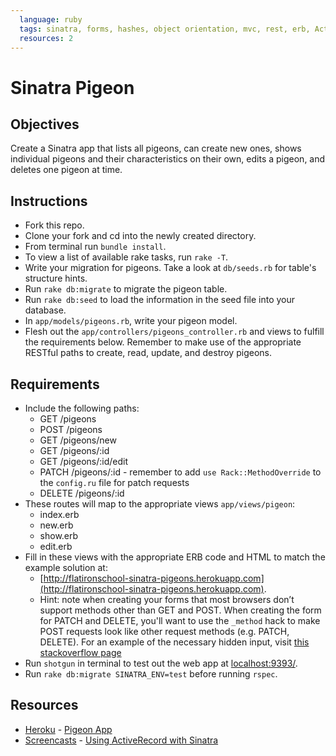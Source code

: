 ```yaml
---
  language: ruby
  tags: sinatra, forms, hashes, object orientation, mvc, rest, erb, ActiveRecord
  resources: 2
---
```


# Sinatra Pigeon

## Objectives

Create a Sinatra app that lists all pigeons, can create new ones, shows individual pigeons and their characteristics on their own, edits a pigeon, and deletes one pigeon at time.

## Instructions

* Fork this repo.
* Clone your fork and cd into the newly created directory.
* From terminal run `bundle install`.
* To view a list of available rake tasks, run `rake -T`.
* Write your migration for pigeons. Take a look at `db/seeds.rb` for table's structure hints.
* Run `rake db:migrate` to migrate the pigeon table.
* Run `rake db:seed` to load the information in the seed file into your database.
* In `app/models/pigeons.rb`, write your pigeon model.
* Flesh out the `app/controllers/pigeons_controller.rb` and views to fulfill the requirements below. Remember to make use of the appropriate RESTful paths to create, read, update, and destroy pigeons.

## Requirements
* Include the following paths:
  * GET /pigeons
  * POST /pigeons
  * GET /pigeons/new
  * GET /pigeons/:id
  * GET /pigeons/:id/edit
  * PATCH /pigeons/:id - remember to add `use Rack::MethodOverride` to the `config.ru` file for patch requests
  * DELETE /pigeons/:id
* These routes will map to the appropriate views  `app/views/pigeon`:
  * index.erb
  * new.erb
  * show.erb
  * edit.erb
* Fill in these views with the appropriate ERB code and HTML to match the example solution at:
  * [http://flatironschool-sinatra-pigeons.herokuapp.com](http://flatironschool-sinatra-pigeons.herokuapp.com).
  * Hint: note when creating your forms that most browsers don’t support methods other than GET and POST. When creating the form for PATCH and DELETE, you'll want to use the `_method` hack to make POST requests look like other request methods (e.g. PATCH, DELETE). For an example of the necessary hidden input, visit [this stackoverflow page](http://stackoverflow.com/questions/7005629/how-to-create-a-delete-form-with-restful-routes-in-rails)
* Run `shotgun` in terminal to test out the web app at [localhost:9393/](http://localhost:9393/).
* Run `rake db:migrate SINATRA_ENV=test` before running `rspec`.

## Resources
* [Heroku](http://www.heroku.com/) - [Pigeon App](http://flatironschool-sinatra-pigeons.herokuapp.com)
* [Screencasts](http://screencasts.org/) - [Using ActiveRecord with Sinatra](http://screencasts.org/episodes/activerecord-with-sinatra)
